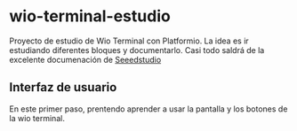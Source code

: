 # wio-terminal-estudio
Proyecto de estudio de Wio Terminal con Platformio.
La idea es ir estudiando diferentes bloques y documentarlo. Casi todo saldrá de la excelente documenación de [Seeedstudio](https://wiki.seeedstudio.com/Wio-Terminal-Getting-Started/)

## Interfaz de usuario 
En este primer paso, prentendo aprender a usar la pantalla y los botones de la wio terminal. 

